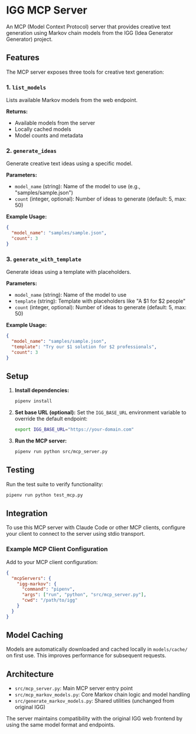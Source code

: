 # IGG MCP Server

An MCP (Model Context Protocol) server that provides creative text generation using Markov chain models from the IGG (Idea Generator Generator) project.

## Features

The MCP server exposes three tools for creative text generation:

### 1. `list_models`
Lists available Markov models from the web endpoint.

**Returns:**
- Available models from the server
- Locally cached models  
- Model counts and metadata

### 2. `generate_ideas`
Generate creative text ideas using a specific model.

**Parameters:**
- `model_name` (string): Name of the model to use (e.g., "samples/sample.json")
- `count` (integer, optional): Number of ideas to generate (default: 5, max: 50)

**Example Usage:**
```json
{
  "model_name": "samples/sample.json",
  "count": 3
}
```

### 3. `generate_with_template`
Generate ideas using a template with placeholders.

**Parameters:**
- `model_name` (string): Name of the model to use
- `template` (string): Template with placeholders like "A $1 for $2 people"  
- `count` (integer, optional): Number of ideas to generate (default: 5, max: 50)

**Example Usage:**
```json
{
  "model_name": "samples/sample.json", 
  "template": "Try our $1 solution for $2 professionals",
  "count": 3
}
```

## Setup

1. **Install dependencies:**
   ```bash
   pipenv install
   ```

2. **Set base URL (optional):**
   Set the `IGG_BASE_URL` environment variable to override the default endpoint:
   ```bash
   export IGG_BASE_URL="https://your-domain.com"
   ```

3. **Run the MCP server:**
   ```bash
   pipenv run python src/mcp_server.py
   ```

## Testing

Run the test suite to verify functionality:
```bash
pipenv run python test_mcp.py
```

## Integration

To use this MCP server with Claude Code or other MCP clients, configure your client to connect to the server using stdio transport.

### Example MCP Client Configuration

Add to your MCP client configuration:
```json
{
  "mcpServers": {
    "igg-markov": {
      "command": "pipenv",
      "args": ["run", "python", "src/mcp_server.py"],
      "cwd": "/path/to/igg"
    }
  }
}
```

## Model Caching

Models are automatically downloaded and cached locally in `models/cache/` on first use. This improves performance for subsequent requests.

## Architecture

- `src/mcp_server.py`: Main MCP server entry point
- `src/mcp_markov_models.py`: Core Markov chain logic and model handling
- `src/generate_markov_models.py`: Shared utilities (unchanged from original IGG)

The server maintains compatibility with the original IGG web frontend by using the same model format and endpoints.
